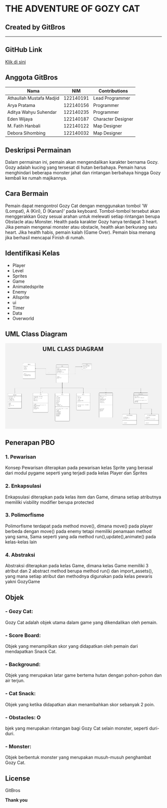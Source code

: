 # THE ADVENTURE OF GOZY CAT
## Created by GitBros
_______________

## GitHub Link
[Klik di sini](https://github.com/mustafamadjid/TugasBesar-Kelompok5-Platformer.git)
 
## Anggota GitBros
| Nama                    | NIM       | Contributions        | 
|-------------------------|-----------|----------------------|
| Athaullah Mustafa Madjid| 122140191 | Lead Programmer      | 
| Arya Pratama            | 122140156 | Programmer           | 
| Aditya Wahyu Suhendar   | 122140235 | Programmer           | 
| Eden Wijaya             | 122140187 | Character Designer   | 
| M. Fatih Hanbali        | 122140122 | Map Designer         | 
| Debora Sihombing        | 122140032 | Map Designer         | 

## Deskripsi Permainan
Dalam permainan ini, pemain akan mengendalikan karakter bernama Gozy. Gozy adalah kucing yang tersesat di hutan berbahaya. Pemain harus menghindari beberapa monster jahat dan rintangan berbahaya hingga Gozy kembali ke rumah majikannya.

## Cara Bermain
Pemain dapat mengontrol Gozy Cat dengan menggunakan tombol 'W (Lompat), A (Kiri), D (Kanan)' pada keyboard. Tombol-tombol tersebut akan menggerakkan Gozy sesuai arahan untuk melewati setiap rintangan berupa Obstacle atau Monster. Health pada karakter Gozy hanya terdapat 3 heart. Jika pemain mengenai monster atau obstacle, health akan berkurang satu heart. Jika health habis, pemain kalah (Game Over). Pemain bisa menang jika berhasil mencapai Finish di rumah.

## Identifikasi Kelas
- Player
- Level
- Sprites
- Game
- Animatedsprite
- Enemy
- Allsprite
- ui
- Timer
- Data
- Overworld

## UML Class Diagram
<img src="Screenshot/uml.jpeg">

## Penerapan PBO

### 1. Pewarisan
Konsep Pewarisan diterapkan pada pewarisan kelas Sprite yang berasal dari modul pygame seperti yang terjadi pada kelas Player dan Sprites

### 2. Enkapsulasi
Enkapsulasi diterapkan pada kelas item dan Game, dimana setiap atributnya memiliki visbility modifier berupa protected

### 3. Polimorfisme
Polimorfisme terdapat pada method move(), dimana move() pada player berbeda dengan move() pada enemy tetapi memiliki penamaan method yang sama, Sama seperti yang ada  method run(),update(),animate() pada kelas-kelas lain

### 4. Abstraksi
Abstraksi diterapkan pada kelas Game, dimana kelas Game memiliki 3 atribut  dan 2 abstract method berupa method run() dan import_assets(), yang mana setiap atribut dan methodnya digunakan pada kelas pewaris yakni GozyGame

## Objek

### - **Gozy Cat**: 
Gozy Cat adalah objek utama dalam game yang dikendalikan oleh pemain.
### - **Score Board**: 
Objek yang menampilkan skor yang didapatkan oleh pemain dari mendapatkan Snack Cat.
### - **Background**: 
Objek yang merupakan latar game bertema hutan dengan pohon-pohon dan air terjun.
### - **Cat Snack**: 
Objek yang ketika didapatkan akan menambahkan skor sebanyak 2 poin.
### - **Obstacles**: O
bjek yang merupakan rintangan bagi Gozy Cat selain monster, seperti duri-duri.
### - **Monster**: 
Objek berbentuk monster yang merupakan musuh-musuh penghambat Gozy Cat.

## License
GitBros

**Thank you**
